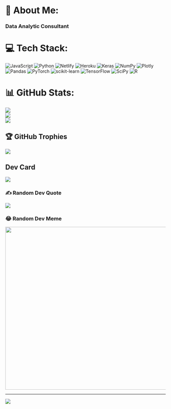 # 💫 About Me:
### Data Analytic Consultant


# 💻 Tech Stack:
![JavaScript](https://img.shields.io/badge/javascript-%23323330.svg?style=flat-square&logo=javascript&logoColor=%23F7DF1E) ![Python](https://img.shields.io/badge/python-3670A0?style=flat-square&logo=python&logoColor=ffdd54) ![Netlify](https://img.shields.io/badge/netlify-%23000000.svg?style=flat-square&logo=netlify&logoColor=#00C7B7) ![Heroku](https://img.shields.io/badge/heroku-%23430098.svg?style=flat-square&logo=heroku&logoColor=white) ![Keras](https://img.shields.io/badge/Keras-%23D00000.svg?style=flat-square&logo=Keras&logoColor=white) ![NumPy](https://img.shields.io/badge/numpy-%23013243.svg?style=flat-square&logo=numpy&logoColor=white) ![Plotly](https://img.shields.io/badge/Plotly-%233F4F75.svg?style=flat-square&logo=plotly&logoColor=white) ![Pandas](https://img.shields.io/badge/pandas-%23150458.svg?style=flat-square&logo=pandas&logoColor=white) ![PyTorch](https://img.shields.io/badge/PyTorch-%23EE4C2C.svg?style=flat-square&logo=PyTorch&logoColor=white) ![scikit-learn](https://img.shields.io/badge/scikit--learn-%23F7931E.svg?style=flat-square&logo=scikit-learn&logoColor=white) ![TensorFlow](https://img.shields.io/badge/TensorFlow-%23FF6F00.svg?style=flat-square&logo=TensorFlow&logoColor=white) ![SciPy](https://img.shields.io/badge/SciPy-%230C55A5.svg?style=flat-square&logo=scipy&logoColor=%white) ![R](https://img.shields.io/badge/r-%23276DC3.svg?style=flat-square&logo=r&logoColor=white)
# 📊 GitHub Stats:
![](https://github-readme-stats.vercel.app/api?username=adejumoridwan&theme=monokai&hide_border=true&include_all_commits=true&count_private=true)<br/>
![](https://github-readme-streak-stats.herokuapp.com/?user=adejumoridwan&theme=monokai&hide_border=true)<br/>
![](https://github-readme-stats.vercel.app/api/top-langs/?username=adejumoridwan&theme=monokai&hide_border=true&include_all_commits=true&count_private=true&layout=compact)

## 🏆 GitHub Trophies
![](https://github-profile-trophy.vercel.app/?username=adejumoridwan&theme=monokai&no-frame=true&no-bg=false&margin-w=4)

## Dev Card
![](https://api.daily.dev/devcards/5bfd970fb1ea4d2daa622f64a7c9d86f.png?r=ul8)

### ✍️ Random Dev Quote
![](https://quotes-github-readme.vercel.app/api?type=horizontal&theme=radical)

### 😂 Random Dev Meme
<img src="https://random-memer.herokuapp.com/" width="512px"/>

---
[![](https://visitcount.itsvg.in/api?id=adejumoridwan&icon=5&color=5)](https://visitcount.itsvg.in)

